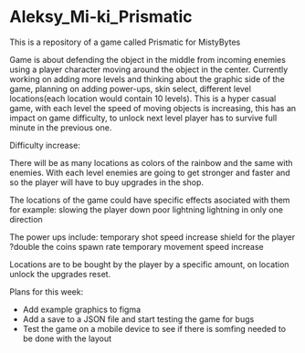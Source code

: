 # Aleksy_Mi-ki_Prismatic
This is a repository of a game called Prismatic for MistyBytes

Game is about defending the object in the middle from incoming enemies using a player character moving around the object in the center. Currently working on adding more 
levels and thinking about the graphic side of the game, planning on adding power-ups, skin select, different level locations(each location would contain 10 levels).
This is a hyper casual game, with each level the speed of moving objects is increasing, this has an impact on game difficulty, to unlock next level
player has to survive full minute in the previous one.

Difficulty increase:

There will be as many locations as colors of the rainbow and the same with enemies.
With each level enemies are going to get stronger and faster and so the player will have to buy upgrades in the shop.

The locations of the game could have specific effects asociated with them for example:
slowing the player down
poor lightning
lightning in only one direction

The power ups include:
temporary shot speed increase
shield for the player
?double the coins spawn rate
temporary movement speed increase


Locations are to be bought by the player by a specific amount, on location unlock the upgrades reset.


Plans for this week:

- Add example graphics to figma 
- Add a save to a JSON file and start testing the game for bugs
- Test the game on a mobile device to see if there is somfing needed to be done with the layout

